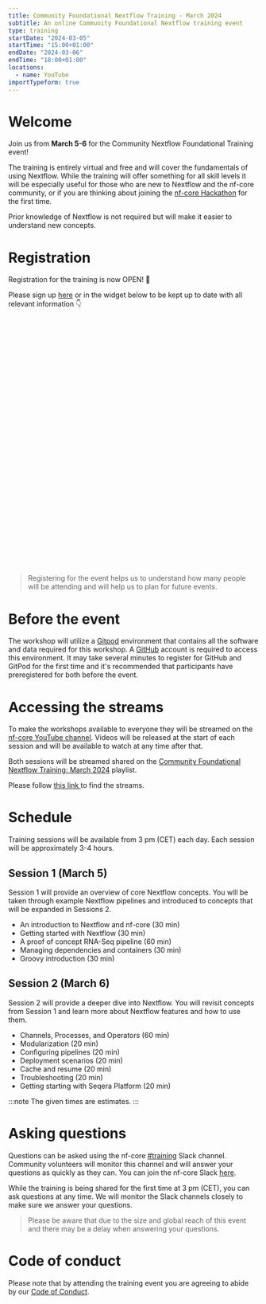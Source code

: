 ```yaml
---
title: Community Foundational Nextflow Training - March 2024
subtitle: An online Community Foundational Nextflow training event
type: training
startDate: "2024-03-05"
startTime: "15:00+01:00"
endDate: "2024-03-06"
endTime: "18:00+01:00"
locations:
  - name: YouTube
importTypeform: true
---
```


# Welcome

Join us from **March 5-6** for the Community Nextflow Foundational Training event!

The training is entirely virtual and free and will cover the fundamentals of using Nextflow.
While the training will offer something for all skill levels it will be especially useful for those who are new to Nextflow and the nf-core community, or if you are thinking about joining the [nf-core Hackathon](https://nf-co.re/events/2024/hackathon-march-2024) for the first time.

Prior knowledge of Nextflow is not required but will make it easier to understand new concepts.

# Registration

Registration for the training is now OPEN! 🎉

Please sign up [here](https://form.typeform.com/to/cueKqqeM) or in the widget below to be kept up to date with all relevant information 👇

<div data-tf-widget="cueKqqeM" style="width:100%;height:500px;color:#FFFFFF;"></div>

> Registering for the event helps us to understand how many people will be attending and will help us to plan for future events.

# Before the event

The workshop will utilize a [Gitpod](https://www.gitpod.io/) environment that contains all the software and data required for this workshop. A [GitHub](https://github.com/) account is required to access this environment. It may take several minutes to register for GitHub and GitPod for the first time and it's recommended that participants have preregistered for both before the event.

# Accessing the streams

To make the workshops available to everyone they will be streamed on the [nf-core YouTube channel](https://www.youtube.com/c/nf-core).
Videos will be released at the start of each session and will be available to watch at any time after that.

Both sessions will be streamed shared on the [Community Foundational Nextflow Training: March 2024](https://www.youtube.com/playlist?list=PL3xpfTVZLcNgLBGLAiY6Rl9fizsz-DTCT) playlist.

Please follow [this link ](https://www.youtube.com/playlist?list=PL3xpfTVZLcNgLBGLAiY6Rl9fizsz-DTCT) to find the streams.

# Schedule

Training sessions will be available from 3 pm (CET) each day. Each session will be approximately 3-4 hours.

## Session 1 (March 5)

Session 1 will provide an overview of core Nextflow concepts. You will be taken through example Nextflow pipelines and introduced to concepts that will be expanded in Sessions 2.

- An introduction to Nextflow and nf-core (30 min)
- Getting started with Nextflow (30 min)
- A proof of concept RNA-Seq pipeline (60 min)
- Managing dependencies and containers (30 min)
- Groovy introduction (30 min)

## Session 2 (March 6)

Session 2 will provide a deeper dive into Nextflow. You will revisit concepts from Session 1 and learn more about Nextflow features and how to use them.

- Channels, Processes, and Operators (60 min)
- Modularization (20 min)
- Configuring pipelines (20 min)
- Deployment scenarios (20 min)
- Cache and resume (20 min)
- Troubleshooting (20 min)
- Getting starting with Seqera Platform (20 min)

:::note
The given times are estimates.
:::

# Asking questions

Questions can be asked using the nf-core [#training](https://nfcore.slack.com/archives/CP1T5S815) Slack channel. Community volunteers will monitor this channel and will answer your questions as quickly as they can. You can join the nf-core Slack [here](https://nf-co.re/join/slack).

While the training is being shared for the first time at 3 pm (CET), you can ask questions at any time. We will monitor the Slack channels closely to make sure we answer your questions.

> Please be aware that due to the size and global reach of this event and there may be a delay when answering your questions.

# Code of conduct

Please note that by attending the training event you are agreeing to abide by our [Code of Conduct](https://nf-co.re/code_of_conduct).
